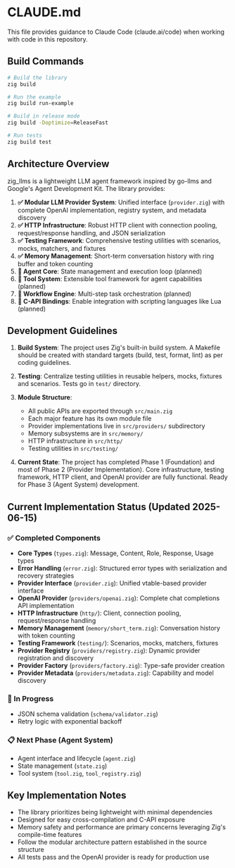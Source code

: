 # CLAUDE.md

This file provides guidance to Claude Code (claude.ai/code) when working with code in this repository.

## Build Commands

```bash
# Build the library
zig build

# Run the example
zig build run-example

# Build in release mode
zig build -Doptimize=ReleaseFast

# Run tests
zig build test
```

## Architecture Overview

zig_llms is a lightweight LLM agent framework inspired by go-llms and Google's Agent Development Kit. The library provides:

1. **✅ Modular LLM Provider System**: Unified interface (`provider.zig`) with complete OpenAI implementation, registry system, and metadata discovery
2. **✅ HTTP Infrastructure**: Robust HTTP client with connection pooling, request/response handling, and JSON serialization
3. **✅ Testing Framework**: Comprehensive testing utilities with scenarios, mocks, matchers, and fixtures  
4. **✅ Memory Management**: Short-term conversation history with ring buffer and token counting
5. **🚧 Agent Core**: State management and execution loop (planned)
6. **🚧 Tool System**: Extensible tool framework for agent capabilities (planned)
7. **🚧 Workflow Engine**: Multi-step task orchestration (planned)
8. **🚧 C-API Bindings**: Enable integration with scripting languages like Lua (planned)

## Development Guidelines

1. **Build System**: The project uses Zig's built-in build system. A Makefile should be created with standard targets (build, test, format, lint) as per coding guidelines.

2. **Testing**: Centralize testing utilities in reusable helpers, mocks, fixtures and scenarios. Tests go in `test/` directory.

3. **Module Structure**: 
   - All public APIs are exported through `src/main.zig`
   - Each major feature has its own module file
   - Provider implementations live in `src/providers/` subdirectory
   - Memory subsystems are in `src/memory/`
   - HTTP infrastructure in `src/http/`
   - Testing utilities in `src/testing/`

4. **Current State**: The project has completed Phase 1 (Foundation) and most of Phase 2 (Provider Implementation). Core infrastructure, testing framework, HTTP client, and OpenAI provider are fully functional. Ready for Phase 3 (Agent System) development.

## Current Implementation Status (Updated 2025-06-15)

### ✅ Completed Components
- **Core Types** (`types.zig`): Message, Content, Role, Response, Usage types
- **Error Handling** (`error.zig`): Structured error types with serialization and recovery strategies
- **Provider Interface** (`provider.zig`): Unified vtable-based provider interface
- **OpenAI Provider** (`providers/openai.zig`): Complete chat completions API implementation
- **HTTP Infrastructure** (`http/`): Client, connection pooling, request/response handling
- **Memory Management** (`memory/short_term.zig`): Conversation history with token counting
- **Testing Framework** (`testing/`): Scenarios, mocks, matchers, fixtures
- **Provider Registry** (`providers/registry.zig`): Dynamic provider registration and discovery
- **Provider Factory** (`providers/factory.zig`): Type-safe provider creation
- **Provider Metadata** (`providers/metadata.zig`): Capability and model discovery

### 🚧 In Progress
- JSON schema validation (`schema/validator.zig`)
- Retry logic with exponential backoff

### 📋 Next Phase (Agent System)
- Agent interface and lifecycle (`agent.zig`)
- State management (`state.zig`) 
- Tool system (`tool.zig`, `tool_registry.zig`)

## Key Implementation Notes

- The library prioritizes being lightweight with minimal dependencies
- Designed for easy cross-compilation and C-API exposure
- Memory safety and performance are primary concerns leveraging Zig's compile-time features
- Follow the modular architecture pattern established in the source structure
- All tests pass and the OpenAI provider is ready for production use